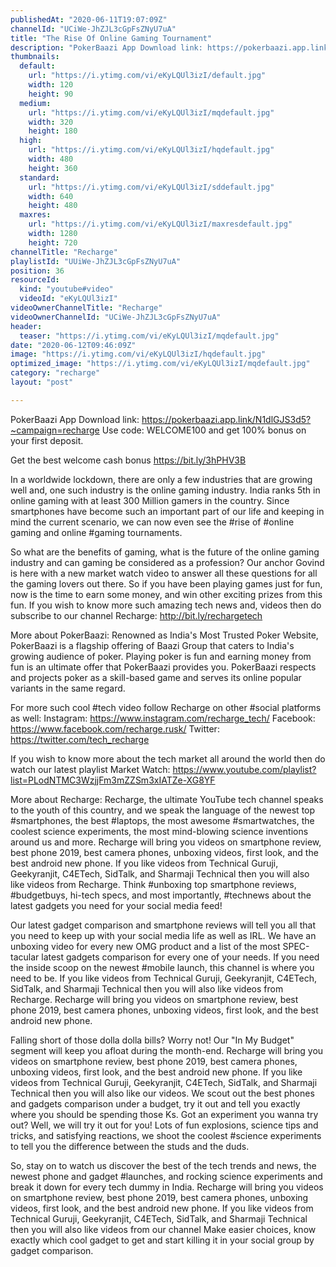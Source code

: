 ```yaml
---
publishedAt: "2020-06-11T19:07:09Z"
channelId: "UCiWe-JhZJL3cGpFsZNyU7uA"
title: "The Rise Of Online Gaming Tournament"
description: "PokerBaazi App Download link: https://pokerbaazi.app.link/N1dlGJS3d5?~campaign=recharge\nUse code: WELCOME100 and get 100% bonus on your first deposit.\n\nGet the best welcome cash bonus https://bit.ly/3hPHV3B\n\nIn a worldwide lockdown, there are only a few industries that are growing well and, one such industry is the online gaming industry. India ranks 5th in online gaming with at least 300 Million gamers in the country. Since smartphones have become such an important part of our life and keeping in mind the current scenario, we can now even see the #rise of #online gaming and online #gaming tournaments. \n\nSo what are the benefits of gaming, what is the future of the online gaming industry and can gaming be considered as a profession? Our anchor Govind is here with a new market watch video to answer all these questions for all the gaming lovers out there. So if you have been playing games just for fun, now is the time to earn some money, and win other exciting prizes from this fun. If you wish to know more such amazing tech news and, videos then do subscribe to our channel Recharge: http://bit.ly/rechargetech\n\nMore about PokerBaazi:\nRenowned as India's Most Trusted Poker Website, PokerBaazi is a flagship offering of Baazi Group that caters to India's growing audience of poker. Playing poker is fun and earning money from fun is an ultimate offer that PokerBaazi provides you. PokerBaazi respects and projects poker as a skill-based game and serves its online popular variants in the same regard.\n\n\nFor more such cool #tech video follow Recharge on other #social platforms as well: \nInstagram: https://www.instagram.com/recharge_tech/ \nFacebook: https://www.facebook.com/recharge.rusk/ \nTwitter: https://twitter.com/tech_recharge\n\n\nIf you wish to know more about the tech market all around the world then do watch our latest playlist Market Watch: https://www.youtube.com/playlist?list=PLodNTMC3WzjjFm3mZZSm3xIATZe-XG8YF\n\nMore about Recharge: Recharge, the ultimate YouTube tech channel speaks to the youth of this country, and we speak the language of the newest top #smartphones, the best #laptops, the most awesome #smartwatches, the coolest science experiments, the most mind-blowing science inventions around us and more. Recharge will bring you videos on smartphone review, best phone 2019, best camera phones, unboxing videos, first look, and the best android new phone. If you like videos from Technical Guruji, Geekyranjit, C4ETech, SidTalk, and Sharmaji Technical then you will also like videos from Recharge. Think #unboxing top smartphone reviews, #budgetbuys, hi-tech specs, and most importantly, #technews about the latest gadgets you need for your social media feed!\n\nOur latest gadget comparison and smartphone reviews will tell you all that you need to keep up with your social media life as well as IRL. We have an unboxing video for every new OMG product and a list of the most SPEC-tacular latest gadgets comparison for every one of your needs. If you need the inside scoop on the newest #mobile launch, this channel is where you need to be. If you like videos from Technical Guruji, Geekyranjit, C4ETech, SidTalk, and Sharmaji Technical then you will also like videos from Recharge. Recharge will bring you videos on smartphone review, best phone 2019, best camera phones, unboxing videos, first look, and the best android new phone.\n\nFalling short of those dolla dolla bills? Worry not! Our \"In My Budget\" segment will keep you afloat during the month-end. Recharge will bring you videos on smartphone review, best phone 2019, best camera phones, unboxing videos, first look, and the best android new phone. If you like videos from Technical Guruji, Geekyranjit, C4ETech, SidTalk, and Sharmaji Technical then you will also like our videos. We scout out the best phones and gadgets comparison under a budget, try it out and tell you exactly where you should be spending those Ks. Got an experiment you wanna try out? Well, we will try it out for you! Lots of fun explosions, science tips and tricks, and satisfying reactions, we shoot the coolest #science experiments to tell you the difference between the studs and the duds.\n\nSo, stay on to watch us discover the best of the tech trends and news, the newest phone and gadget #launches, and rocking science experiments and break it down for every tech dummy in India. Recharge will bring you videos on smartphone review, best phone 2019, best camera phones, unboxing videos, first look, and the best android new phone. If you like videos from Technical Guruji, Geekyranjit, C4ETech, SidTalk, and Sharmaji Technical then you will also like videos from our channel Make easier choices, know exactly which cool gadget to get and start killing it in your social group by gadget comparison."
thumbnails:
  default:
    url: "https://i.ytimg.com/vi/eKyLQUl3izI/default.jpg"
    width: 120
    height: 90
  medium:
    url: "https://i.ytimg.com/vi/eKyLQUl3izI/mqdefault.jpg"
    width: 320
    height: 180
  high:
    url: "https://i.ytimg.com/vi/eKyLQUl3izI/hqdefault.jpg"
    width: 480
    height: 360
  standard:
    url: "https://i.ytimg.com/vi/eKyLQUl3izI/sddefault.jpg"
    width: 640
    height: 480
  maxres:
    url: "https://i.ytimg.com/vi/eKyLQUl3izI/maxresdefault.jpg"
    width: 1280
    height: 720
channelTitle: "Recharge"
playlistId: "UUiWe-JhZJL3cGpFsZNyU7uA"
position: 36
resourceId:
  kind: "youtube#video"
  videoId: "eKyLQUl3izI"
videoOwnerChannelTitle: "Recharge"
videoOwnerChannelId: "UCiWe-JhZJL3cGpFsZNyU7uA"
header:
  teaser: "https://i.ytimg.com/vi/eKyLQUl3izI/mqdefault.jpg"
date: "2020-06-12T09:46:09Z"
image: "https://i.ytimg.com/vi/eKyLQUl3izI/hqdefault.jpg"
optimized_image: "https://i.ytimg.com/vi/eKyLQUl3izI/mqdefault.jpg"
category: "recharge"
layout: "post"

---
```

PokerBaazi App Download link: https://pokerbaazi.app.link/N1dlGJS3d5?~campaign=recharge
Use code: WELCOME100 and get 100% bonus on your first deposit.

Get the best welcome cash bonus https://bit.ly/3hPHV3B

In a worldwide lockdown, there are only a few industries that are growing well and, one such industry is the online gaming industry. India ranks 5th in online gaming with at least 300 Million gamers in the country. Since smartphones have become such an important part of our life and keeping in mind the current scenario, we can now even see the #rise of #online gaming and online #gaming tournaments. 

So what are the benefits of gaming, what is the future of the online gaming industry and can gaming be considered as a profession? Our anchor Govind is here with a new market watch video to answer all these questions for all the gaming lovers out there. So if you have been playing games just for fun, now is the time to earn some money, and win other exciting prizes from this fun. If you wish to know more such amazing tech news and, videos then do subscribe to our channel Recharge: http://bit.ly/rechargetech

More about PokerBaazi:
Renowned as India's Most Trusted Poker Website, PokerBaazi is a flagship offering of Baazi Group that caters to India's growing audience of poker. Playing poker is fun and earning money from fun is an ultimate offer that PokerBaazi provides you. PokerBaazi respects and projects poker as a skill-based game and serves its online popular variants in the same regard.


For more such cool #tech video follow Recharge on other #social platforms as well: 
Instagram: https://www.instagram.com/recharge_tech/ 
Facebook: https://www.facebook.com/recharge.rusk/ 
Twitter: https://twitter.com/tech_recharge


If you wish to know more about the tech market all around the world then do watch our latest playlist Market Watch: https://www.youtube.com/playlist?list=PLodNTMC3WzjjFm3mZZSm3xIATZe-XG8YF

More about Recharge: Recharge, the ultimate YouTube tech channel speaks to the youth of this country, and we speak the language of the newest top #smartphones, the best #laptops, the most awesome #smartwatches, the coolest science experiments, the most mind-blowing science inventions around us and more. Recharge will bring you videos on smartphone review, best phone 2019, best camera phones, unboxing videos, first look, and the best android new phone. If you like videos from Technical Guruji, Geekyranjit, C4ETech, SidTalk, and Sharmaji Technical then you will also like videos from Recharge. Think #unboxing top smartphone reviews, #budgetbuys, hi-tech specs, and most importantly, #technews about the latest gadgets you need for your social media feed!

Our latest gadget comparison and smartphone reviews will tell you all that you need to keep up with your social media life as well as IRL. We have an unboxing video for every new OMG product and a list of the most SPEC-tacular latest gadgets comparison for every one of your needs. If you need the inside scoop on the newest #mobile launch, this channel is where you need to be. If you like videos from Technical Guruji, Geekyranjit, C4ETech, SidTalk, and Sharmaji Technical then you will also like videos from Recharge. Recharge will bring you videos on smartphone review, best phone 2019, best camera phones, unboxing videos, first look, and the best android new phone.

Falling short of those dolla dolla bills? Worry not! Our "In My Budget" segment will keep you afloat during the month-end. Recharge will bring you videos on smartphone review, best phone 2019, best camera phones, unboxing videos, first look, and the best android new phone. If you like videos from Technical Guruji, Geekyranjit, C4ETech, SidTalk, and Sharmaji Technical then you will also like our videos. We scout out the best phones and gadgets comparison under a budget, try it out and tell you exactly where you should be spending those Ks. Got an experiment you wanna try out? Well, we will try it out for you! Lots of fun explosions, science tips and tricks, and satisfying reactions, we shoot the coolest #science experiments to tell you the difference between the studs and the duds.

So, stay on to watch us discover the best of the tech trends and news, the newest phone and gadget #launches, and rocking science experiments and break it down for every tech dummy in India. Recharge will bring you videos on smartphone review, best phone 2019, best camera phones, unboxing videos, first look, and the best android new phone. If you like videos from Technical Guruji, Geekyranjit, C4ETech, SidTalk, and Sharmaji Technical then you will also like videos from our channel Make easier choices, know exactly which cool gadget to get and start killing it in your social group by gadget comparison.